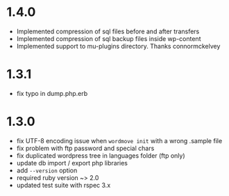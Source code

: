 # 1.4.0
- Implemented compression of sql files before and after transfers
- Implemented compression of sql backup files inside wp-content
- Implemented support to mu-plugins directory. Thanks connormckelvey

# 1.3.1
- fix typo in dump.php.erb

# 1.3.0
- fix UTF-8 encoding issue when `wordmove init` with a wrong .sample file
- fix problem with ftp password and special chars
- fix duplicated wordpress tree in languages folder (ftp only)
- update db import / export php libraries
- add `--version` option
- required ruby version ~> 2.0
- updated test suite with rspec 3.x
